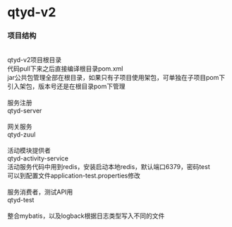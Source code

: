 # qtyd-v2

<div><h3>项目结构</h3></div>
<br/>
<div>qtyd-v2项目根目录</div>
<div>代码pull下来之后直接编译根目录pom.xml</div>
<div>jar公共包管理全部在根目录，如果只有子项目使用架包，可单独在子项目pom下引入架包，版本号还是在根目录pom下管理</div>
<br/>
<div>服务注册</div>
<div>qtyd-server</div>
<br/>
<div>网关服务</div>
<div>qtyd-zuul</div>
<br/>
<div>活动模块提供者</div>
<div>qtyd-activity-service</div>
<div>活动服务代码中用到redis，安装启动本地redis，默认端口6379，密码test</div>
<div>可以到配置文件application-test.properties修改</div>
<br/>
<div>服务消费者，测试API用</div>
<div>qtyd-test</div>
<br/>
<div>整合mybatis，以及logback根据日志类型写入不同的文件</div>






